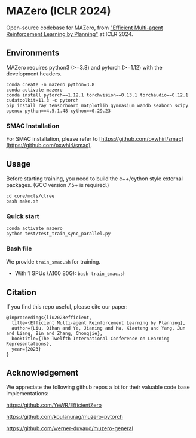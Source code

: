 # MAZero (ICLR 2024)
Open-source codebase for MAZero, from ["Efficient Multi-agent Reinforcement Learning by Planning"](https://openreview.net/forum?id=CpnKq3UJwp) at ICLR 2024.

## Environments
MAZero requires python3 (>=3.8) and pytorch (>=1.12) with the development headers. 
```
conda create -n mazero python=3.8
conda activate mazero
conda install pytorch==1.12.1 torchvision==0.13.1 torchaudio==0.12.1 cudatoolkit=11.3 -c pytorch
pip install ray tensorboard matplotlib gymnasium wandb seaborn scipy opencv-python==4.5.1.48 cython==0.29.23
```

### SMAC Installation
For SMAC installation, please refer to [https://github.com/oxwhirl/smac](https://github.com/oxwhirl/smac).

## Usage

Before starting training, you need to build the c++/cython style external packages. (GCC version 7.5+ is required.)
```
cd core/mcts/ctree
bash make.sh
```

### Quick start
```
conda activate mazero
python test/test_train_sync_parallel.py
```

### Bash file
We provide `train_smac.sh` for training.
- With 1 GPUs (A100 80G): `bash train_smac.sh`


## Citation
If you find this repo useful, please cite our paper:
```
@inproceedings{liu2023efficient,
  title={Efficient Multi-agent Reinforcement Learning by Planning},
  author={Liu, Qihan and Ye, Jianing and Ma, Xiaoteng and Yang, Jun and Liang, Bin and Zhang, Chongjie},
  booktitle={The Twelfth International Conference on Learning Representations},
  year={2023}
}
```

## Acknowledgement
We appreciate the following github repos a lot for their valuable code base implementations:

https://github.com/YeWR/EfficientZero

https://github.com/koulanurag/muzero-pytorch

https://github.com/werner-duvaud/muzero-general
